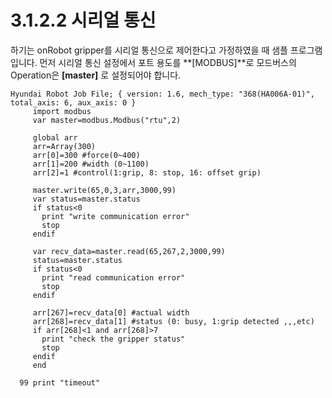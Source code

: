 ﻿# 3.1.2.2 시리얼 통신

하기는 onRobot gripper를 시리얼 통신으로 제어한다고 가정하였을 때 샘플 프로그램입니다. 먼저 시리얼 통신 설정에서 포트 용도를 **\[MODBUS]**로 모드버스의Operation은 **\[master]** 로 설정되어야 합니다.


```
Hyundai Robot Job File; { version: 1.6, mech_type: "368(HA006A-01)", total_axis: 6, aux_axis: 0 }
     import modbus
     var master=modbus.Modbus("rtu",2)
     
     global arr
     arr=Array(300)
     arr[0]=300 #force(0~400)
     arr[1]=200 #width (0~1100)
     arr[2]=1 #control(1:grip, 8: stop, 16: offset grip)

     master.write(65,0,3,arr,3000,99)
     var status=master.status
     if status<0
       print "write communication error"
       stop
     endif

     var recv_data=master.read(65,267,2,3000,99)
     status=master.status
     if status<0
       print "read communication error"
       stop
     endif

     arr[267]=recv_data[0] #actual width
     arr[268]=recv_data[1] #status (0: busy, 1:grip detected ,,,etc)
     if arr[268]<1 and arr[268]>7
       print "check the gripper status"
       stop
     endif
     end

  99 print "timeout"

```
